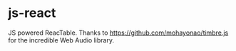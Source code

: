 js-react
========

JS powered ReacTable. Thanks to https://github.com/mohayonao/timbre.js for the incredible Web Audio library.